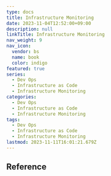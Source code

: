 ```yaml
---
type: docs
title: Infrastructure Monitoring
date: 2023-11-04T12:52:00+09:00
description: null
linkTitle: Infrastructure Monitoring
nav_weight: 9
nav_icon:
  vendor: bs
  name: book
  color: indigo
featured: true
series:
  - Dev Ops
  - Infrastructure as Code
  - Infrastructure Monitoring
categories:
  - Dev Ops
  - Infrastructure as Code
  - Infrastructure Monitoring
tags:
  - Dev Ops
  - Infrastructure as Code
  - Infrastructure Monitoring
lastmod: 2023-11-11T16:01:21.679Z
---
```


## Reference
